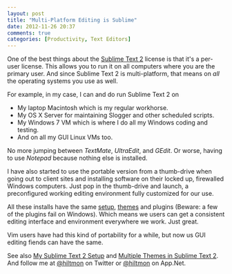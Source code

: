 ```yaml
---
layout: post
title: "Multi-Platform Editing is Sublime"
date: 2012-11-26 20:37
comments: true
categories: [Productivity, Text Editors]
---
```


One of the best things about the [Sublime Text 2](http://www.sublimetext.com/2) license is that it's a per-user license. This allows you to run it on all computers where you are the primary user. And since Sublime Text 2 is multi-platform, that means on *all* the operating systems you use as well.

For example, in my case, I can and do run Sublime Text 2 on

* My laptop Macintosh which is my regular workhorse.
* My OS X Server for maintaining Slogger and other scheduled scripts.
* My Windows 7 VM which is where I do all my Windows coding and testing.
* And on all my GUI Linux VMs too.

No more jumping between *TextMate*, *UltraEdit*, and *GEdit*. Or worse, having to use *Notepad* because nothing else is installed.

I have also started to use the portable version from a thumb-drive when going out to client sites and installing software on their locked up, firewalled Windows computers. Just pop in the thumb-drive and launch, a preconfigured working editing environment fully customized for our use.

All these installs have the same [setup](http://hiltmon.com/blog/2012/08/14/my-sublime-text-2-setup/), [themes](http://hiltmon.com/blog/2012/11/07/multiple-themes-in-sublime-text-2/) and plugins (Beware: a few of the plugins fail on Windows). Which means we users can get a consistent editing interface and environment everywhere we work. Just great.

Vim users have had this kind of portability for a while, but now us GUI editing fiends can have the same.

See also [My Sublime Text 2 Setup](http://hiltmon.com/blog/2012/08/14/my-sublime-text-2-setup/) and [Multiple Themes in Sublime Text 2](http://hiltmon.com/blog/2012/11/07/multiple-themes-in-sublime-text-2/). And follow me at [@hiltmon](http://twitter.com/hiltmon) on Twitter or [@hiltmon](http://alpha.app.net/hiltmon) on App.Net.
